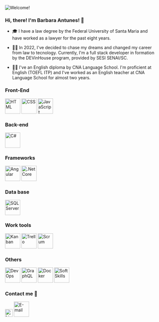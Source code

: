 <img src ="https://user-images.githubusercontent.com/119433142/209231187-fd161676-0081-43ed-81d6-38aade2e0bce.png" alt = "Welcome!">

### Hi, there! I'm Barbara Antunes! 👋

- 🎓 I have a law degree by the Federal University of Santa Maria and have worked as a lawyer for the past eight years.

- 👩‍💻 In 2022, I've decided to chase my dreams and changed my career from law to tecnology. Currently, I'm a full stack developer in formation by the DEVinHouse program, provided by SESI SENAI/SC.

- 👩‍🏫 I've an English diploma by CNA Language School. I'm proficient at English (TOEFL ITP) and I've worked as an English teacher at CNA Language School for almost two years. 

### Front-End
<div style="display: inline_block">
  <img src = "https://user-images.githubusercontent.com/119433142/209232434-f407ea2e-39da-40a7-88bf-aa4837a1cadb.png" alt = "HTML" title = "HTML" height = "50px" windht = "50px">
  <img src = "https://user-images.githubusercontent.com/119433142/209232450-24dbaba1-a72d-4a71-b26b-b061cdac1623.png" alt = "CSS" title = "CSS" height = "50px">
  <img src = "https://user-images.githubusercontent.com/119433142/209232446-8dc2916f-9ec9-4289-981a-a476c766df87.png" alt = "JavaScript" title = "JavaScript" height= "50px">  
</div>
  
 ### Back-end 
  <div style="display: inline_block">  
    <img src = "https://user-images.githubusercontent.com/119433142/209233714-6e6b260f-fdfb-47ad-9ffc-a9024733bbc9.png" alt = "C#" title = "C#" height = "50">  
  </div>
  
 ### Frameworks  
  <div style="display: inline_block">    
    <img src = "https://user-images.githubusercontent.com/119433142/209233918-34ad7c8e-e8f7-4753-961c-2dcc7c2bdd0c.png" alt = "Angular" title = "Angular" height = "50px">
    <img src = "https://user-images.githubusercontent.com/119433142/209234034-54cd85e8-3656-4422-adb5-4973e9ea8258.png" alt = ".NetCore" title = ".NetCore" height = "50px">
  </div>

 ### Data base  
 <div style="display: inline_block">    
  <img src = "https://user-images.githubusercontent.com/119433142/209241081-4974a3db-0ebd-42ba-88a0-88ab6e9552cf.png" alt = "SQL Server" title = "SQL Server" height = "50px">
  </div>

  
  ### Work tools
  <div style="display: inline_block">        
  <img src = "https://user-images.githubusercontent.com/119433142/209234889-7cbc063d-2d35-49a4-beff-12706c7af39a.png" alt = "Kanban" title = "Kanban" height = "50px">
  <img src = "https://user-images.githubusercontent.com/119433142/209234906-f7e7dda0-8a4d-47e8-86a7-12dc97bf3d48.png" alt = "Trello" title = "Trello" height = "50px">
  <img src = "https://user-images.githubusercontent.com/119433142/209235012-b1382ffa-a217-41ce-beff-416486467253.png" alt = "Scrum" title = "Scrum" height = "50px">
  </div>
 
 ### Others 
 <div style="display: inline_block">     
  <img src = "https://user-images.githubusercontent.com/119433142/209236621-ee8eef25-10ed-4e6d-a523-2d897b0924e2.jpg" alt = "DevOps" title = "DevOps" height = "50px">
  <img src = "https://user-images.githubusercontent.com/119433142/209236628-ba14b5d5-ecc3-4d1e-bd35-9981e127d6fb.png" alt = "GraphQL" title = "GraphQL" height = "50px">
  <img src = "https://user-images.githubusercontent.com/119433142/209236690-e642806d-0076-4201-b622-bfc2379d1bab.png" alt = "Docker" title = "Docker" height = "50px">
  <img src = "https://user-images.githubusercontent.com/119433142/209240478-338f8bdb-7874-48c4-9be5-4676418aefd2.png" alt = "SoftSkills" title = "Soft Skills" height = "50px">
  </div>
  
  ### Contact me 📩 
  <div style="display: inline_block">    
  <a href = "https://www.linkedin.com/in/barbaraantunessilva/"><img src = "https://user-images.githubusercontent.com/119433142/209239314-94b0c241-066f-43c8-a105-c568db38765e.png" alt = "LinkedIn" title = "LinkedIn" height = "25px"></a>
  <a href = "mailto:barbaracantunes@gmail.com"><img src = "https://user-images.githubusercontent.com/119433142/209239172-f350aa44-82bf-41f2-b3a5-d18b21ca040c.png" alt = "E-mail" title = "barbaracantunes@gmail.com" height = "50px" windht = "30px"></a>
</div>


